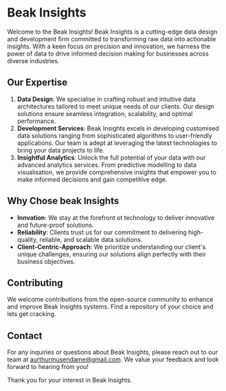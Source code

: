 # Beak Insights

Welcome to the Beak Insights! Beak Insights is a cutting-edge data design and development firm committed to transforming raw data into actionable insights. With a keen focus on precision and innovation, we harness the power of data to drive informed decision making for businesses across diverse industries.

## Our Expertise

1. **Data Design**: We specialise in crafting robust and intuitive data architectures tailored to meet unique needs of our clients. Our design solutions ensure seamless integration, scalability, and optimal performance.
2. **Development Services**: Beak Insights excels in developing customised data solutions ranging from sophisticated algorithms to user-friendly applications. Our team is adept at leveraging the latest technologies to bring your data projects to life.
3. **Insightful Analytics**: Unlock the full potential of your data with our advanced analytics services. From predictive modelling to data visualisation, we provide comprehensive insights that empower you to make informed decisions and gain competitive edge.

## Why Chose beak Insights

- **Innvation**: We stay at the forefront ot technology to deliver innovative and future-proof solutions.
- **Reliability**: Clients trust us for our commitment to delivering high-quality, reliable, and scalable data solutions.
- **Client-Centric-Approach**: We prioritize understanding our client's unique challenges, ensuring our solutions align perfectly with their business objectives. 

## Contributing

We welcome contributions from the open-source community to enhance and improve Beak Insights systems. Find a repository of your choice and lets get cracking.

## Contact

For any inquiries or questions about Beak Insights, please reach out to our team at [aurthurmusendame@gmail.com](mailto:aurthurmusendame@gmail.com). We value your feedback and look forward to hearing from you!

Thank you for your interest in Beak Insights.
